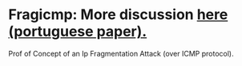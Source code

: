 Fragicmp: More discussion [here (portuguese paper).](http://www.hexcodes.org/frag.i)
========

Prof of Concept of an Ip Fragmentation Attack (over ICMP protocol).
